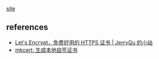 


[site](https://diandiandidi.info/)



## references

- [Let&#39;s Encrypt，免费好用的 HTTPS 证书 | JerryQu 的小站](https://imququ.com/post/letsencrypt-certificate.html)
- [mkcert: 生成本地自签证书](https://github.com/FiloSottile/mkcert)
